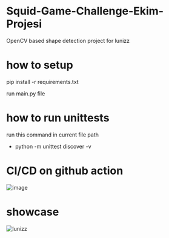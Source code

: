 # Squid-Game-Challenge-Ekim-Projesi
OpenCV  based shape detection project for lunizz


# how to setup

pip install -r requirements.txt

run main.py file
# how to run unittests
run this command in current file path
  - python -m unittest discover -v


# CI/CD on github action
![image](https://user-images.githubusercontent.com/48323786/138114425-ce3dc572-72a2-4aa6-92a9-719b6dd78ec2.png)

# showcase
![lunizz](https://user-images.githubusercontent.com/48323786/138105655-e24515b2-f02d-463d-99ff-1b4ec22ffc80.gif)
